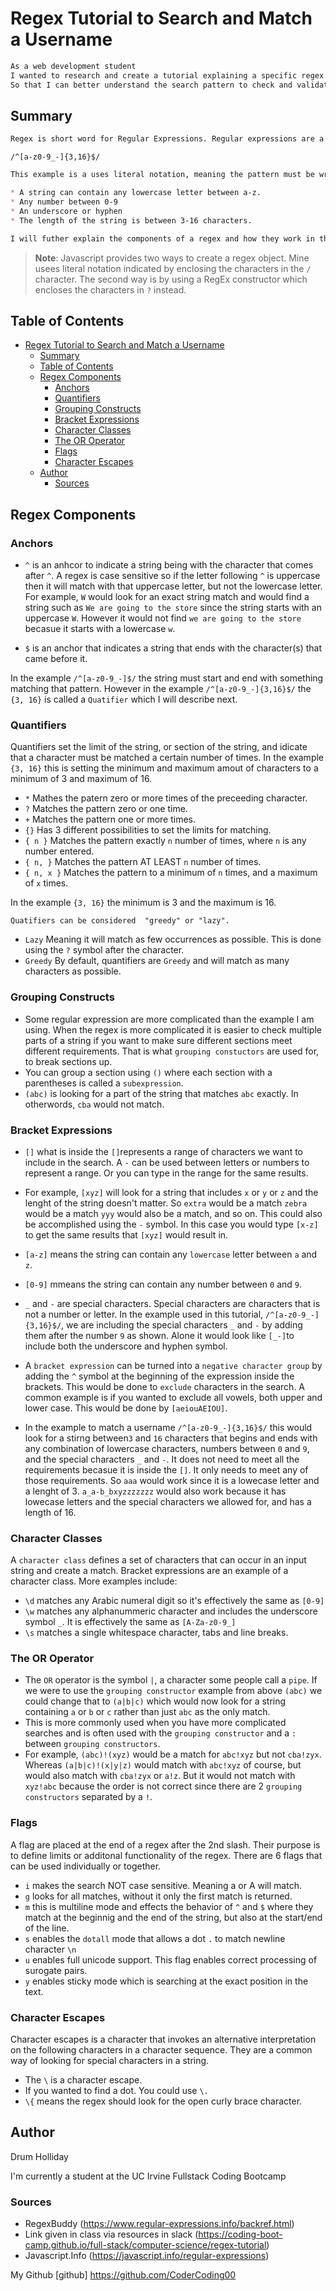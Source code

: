 # Regex Tutorial to Search and Match a Username 
```md
As a web development student
I wanted to research and create a tutorial explaining a specific regex
So that I can better understand the search pattern to check and validate username. 
```

## Summary
```md
Regex is short word for Regular Expressions. Regular expressions are a series of special characters that define a search patter. The search pattern I want to describe is matching a username which can be done by the following series of characters. 
```

`/^[a-z0-9_-]{3,16}$/`

```md
This example is a uses literal notation, meaning the pattern must be wrapped in the slash character `/`. In this example, characters wrapped inside the slash characters checks to see if a string meets a required criteria for a username. The criteria is: 

* A string can contain any lowercase letter between a-z. 
* Any number between 0-9
* An underscore or hyphen
* The length of the string is between 3-16 characters. 

I will futher explain the components of a regex and how they work in the sections below.
```
> **Note**: Javascript provides two ways to create a regex object. Mine usees literal notation indicated by enclosing the characters in the `/` character. The second way is by using a RegEx constructor which encloses the characters in `?` instead. 

## Table of Contents

- [Regex Tutorial to Search and Match a Username](#regex-tutorial-to-search-and-match-a-username)
  - [Summary](#summary)
  - [Table of Contents](#table-of-contents)
  - [Regex Components](#regex-components)
    - [Anchors](#anchors)
    - [Quantifiers](#quantifiers)
    - [Grouping Constructs](#grouping-constructs)
    - [Bracket Expressions](#bracket-expressions)
    - [Character Classes](#character-classes)
    - [The OR Operator](#the-or-operator)
    - [Flags](#flags)
    - [Character Escapes](#character-escapes)
  - [Author](#author)
    - [Sources](#sources)

## Regex Components

### Anchors
* `^` is an anhcor to indicate a string being with the character that comes after `^`. A regex is case sensitive so if the letter following `^` is uppercase then it will match with that uppercase letter, but not the lowercase letter. For example, `W` would look for an exact string match and would find a string such as `We are going to the store` since the string starts with an uppercase `W`. However it would not find `we are going to the store` becasue it starts with a lowercase `w`. 
  
* `$` is an anchor that indicates a string that ends with the character(s) that came before it. 

In the example `/^[a-z0-9_-]$/` the string must start and end with something matching that pattern. However in the example `/^[a-z0-9_-]{3,16}$/` the `{3, 16}` is called a `Quatifier` which I will describe next. 
  
### Quantifiers
Quantifiers set the limit of the string, or section of the string, and idicate that a character must be matched a certain number of times. In the example `{3, 16}` this is setting the minimum and maximum amout of characters to a minimum of 3 and maximum of 16. 

* `*` Mathes the patern zero or more times of the preceeding character. 
* `?` Matches the pattern zero or one time.
* `+` Matches the pattern one or more times.
* `{}` Has 3 different possibilities to set the limits for matching. 
* `{ n }` Matches the pattern exactly `n` number of times, where `n` is any number entered.
* `{ n, }` Matches the pattern AT LEAST `n` number of times. 
* `{ n, x }` Matches the pattern to a minimum of `n` times, and a maximum of `x` times.

In the example `{3, 16}` the minimum is 3 and the maximum is 16. 

`Quatifiers can be considered  "greedy" or "lazy".`

* `Lazy` Meaning it will match as few occurrences as possible. This is done using the `?` symbol after the character.
* `Greedy` By default, quantifiers are `Greedy` and will match as many characters as possible. 

### Grouping Constructs
* Some regular expression are more complicated than the example I am using. When the regex is more complicated it is easier to check multiple parts of a string if you want to make sure different sections meet different requirements. That is what `grouping constuctors` are used for, to break sections up.
* You can group a section using `()` where each section with a parentheses is called a `subexpression`.
* `(abc)` is looking for a part of the string that matches `abc` exactly. In otherwords, `cba` would not match. 

### Bracket Expressions
* `[]` what is inside the `[]`represents a range of characters we want to include in the search. A `-` can be used between letters or numbers to represent a range. Or you can type in the range for the same results. 

* For example, `[xyz]` will look for a string that includes `x` or `y` or `z` and the lenght of the string doesn't matter. So `extra` would be a match `zebra` would be a match `yyy` would also be a match, and so on. 
This could also be accomplished using the `-` symbol. In this case you would type `[x-z]` to get the same results that `[xyz]` would result in. 

* `[a-z]` means the string can contain any `lowercase` letter between `a` and `z`. 
* `[0-9]` mmeans the string can contain any number between `0` and `9`.
* `_` and `-` are special characters. Special characters  are characters that is not a number or letter. In the example used in this tutorial, `/^[a-z0-9_-]{3,16}$/`, we are including the special characters `_` and `-` by adding them after the number `9` as shown. Alone it would look like `[_-]`to include both the underscore and hyphen symbol. 
* A `bracket expression` can be turned into a `negative character group` by adding the `^` symbol at the beginning of the expression inside the brackets. This would be done to `exclude` characters in the search. A common example is if you wanted to exclude all vowels, both upper and lower case. This would be done by `[aeiouAEIOU]`. 

* In the example to match a username `/^[a-z0-9_-]{3,16}$/` this would look for a stirng between`3` and `16` characters that begins and ends with any combination of lowercase characters, numbers between `0` and `9`, and the special characters `_` and `-`. It does not need to meet all the requirements becasue it is inside the `[]`. It only needs to meet any of those requirements. So `aaa` would work since it is a lowecase letter and a lenght of 3. `a_a-b_bxyzzzzzzz` would also work because it has lowecase letters and the special characters we allowed for, and has a length of 16. 

### Character Classes
A `character class` defines a set of characters that can occur in an input string and create a match. Bracket expressions are an example of a character class. 
More examples include:
* `\d` matches any Arabic numeral digit so it's effectively the same as `[0-9]` 
* `\w` matches any alphanummeric character and includes the underscore symbol `_`. It is effectively the same as `[A-Za-z0-9_]`
* `\s` matches a single whitespace character, tabs and line breaks.

### The OR Operator
* The `OR` operator is the symbol `|`, a character some people call a `pipe`. If we were to use the `grouping constructor` example from above `(abc)` we could change that to `(a|b|c)` which would now look for a string containing `a` or `b` or `c` rather than just `abc` as the only match.
* This is more commonly used when you have more complicated searches and is often used with the `grouping constructor` and a `:` between `grouping constructors`. 
* For example, `(abc)!(xyz)` would be a match for `abc!xyz` but not `cba!zyx`. Whereas `(a|b|c)!(x|y|z)` would match with `abc!xyz` of course, but would also match with `cba!zyx` or `a!z`. But it would not match with `xyz!abc` because the order is not correct since there are 2 `grouping constructors` separated by a `!`.

### Flags
A flag are placed at the end of a regex after the 2nd slash. Their purpose is to define limits or additonal functionality of the regex. There are 6 flags that can be used individually or together.

* `i` makes the search NOT case sensitive. Meaning a or A will match.
* `g` looks for all matches, without it only the first match is returned.  
* `m` this is multiline mode and effects the behavior of `^` and `$` where they match at the beginnig and the end of the string, but also at the start/end of the line. 
* `s` enables the `dotall` mode that allows a dot `.` to match newline character `\n`
* `u` enables full unicode support. This flag enables correct processing of surogate pairs. 
* `y` enables sticky mode which is searching at the exact position in the text. 

### Character Escapes
Character escapes is a character that invokes an alternative interpretation on the following characters in a character sequence. They are a common way of looking for special characters in a string. 

* The `\` is a character escape.
* If you wanted to find a dot. You could use `\.`
* `\{` means the regex should look for the open curly brace character. 
  
  
## Author
Drum Holliday

I'm currently a student at the UC Irvine Fullstack Coding Bootcamp 

### Sources
* RegexBuddy (https://www.regular-expressions.info/backref.html)
* Link given in class via resources in slack (https://coding-boot-camp.github.io/full-stack/computer-science/regex-tutorial)
* Javascript.Info (https://javascript.info/regular-expressions)

My Github [github] https://github.com/CoderCoding00
